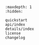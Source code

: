 ```{include} ../../README.md

```

```{toctree}
:maxdepth: 1
:hidden:

quickstart
api/index
details/index
license
changelog
```
